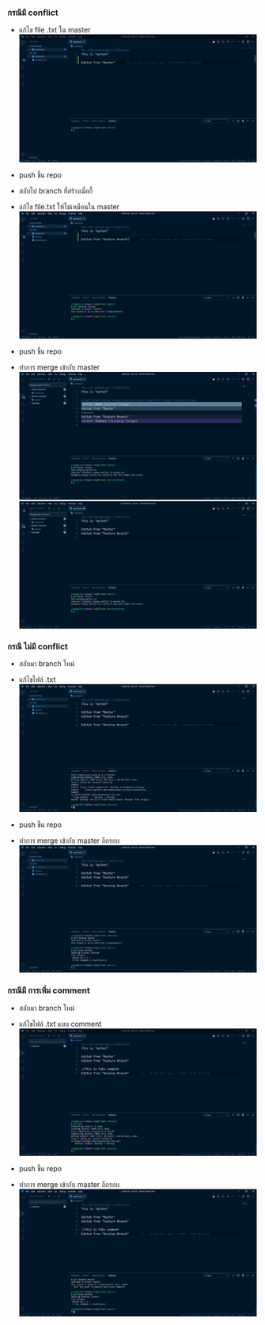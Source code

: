 ### กรณีมี conflict

- แก้ไข file .txt ใน master  
  ![master](master.png)

- push ขึ้น repo

- สลับไป branch ที่สร้างเมื่อกี้

- แก้ไข file.txt ให้ไม่เหมือนใน master  
  ![feature](feature.png)

- push ขึ้น repo

- ทำการ merge เข้ากับ master  
  ![merge](merge.png)  
  ![accept](accept.png)

### กรณี ไม่มี conflict

- สลับมา branch ใหม่

- แก้ไขไฟล์ .txt  
  ![edit2](edit2.png)
- push ขึ้น repo

- ทำการ merge เข้ากับ master อีกรอบ  
  ![merge2](merge2.png)

### กรณีมี การเพิ่ม comment

- สลับมา branch ใหม่

- แก้ไขไฟล์ .txt แบบ comment  
  ![comment](comment.png)

- push ขึ้น repo

- ทำการ merge เข้ากับ master อีกรอบ  
  ![merge3](merge3.png)
